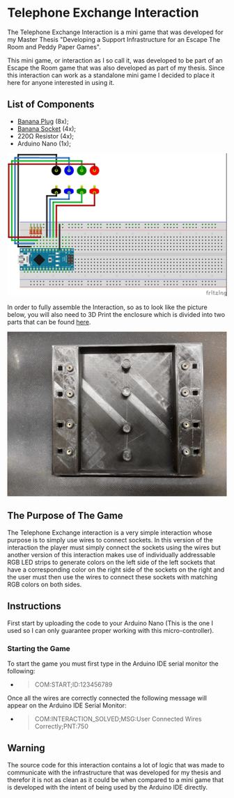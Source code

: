 # Telephone Exchange Interaction

The Telephone Exchange Interaction is a mini game that was developed for my Master Thesis "Developing a Support Infrastructure for an Escape The Room and Peddy Paper Games".

This mini game, or interaction as I so call it, was developed to be part of an Escape the Room game that was also developed as part of my thesis. Since this interaction can work as a standalone mini game I decided to place it here for anyone interested in using it.

## List of Components

- [Banana Plug](https://pt.aliexpress.com/item/1005001265835623.html?gatewayAdapt=glo2bra&spm=2114.13010708.0.0.3a99b90alBsLK1) (8x);
- [Banana Socket](https://pt.aliexpress.com/item/1005001265835623.html?gatewayAdapt=glo2bra&spm=2114.13010708.0.0.3a99b90alBsLK1) (4x);
- 220Ω Resistor (4x);
- Arduino Nano (1x);

![Wiring Diagram](images/WiringDiagram.jpg)

In order to fully assemble the Interaction, so as to look like the picture below, you will also need to 3D Print the enclosure which is divided into two parts that can be found [here](enclosure/).

![Assembled Interaction](images/AssembledInteraction.jpeg)

## The Purpose of The Game

The Telephone Exchange interaction is a very simple interaction whose purpose is to simply use wires to connect sockets. In this version of the interaction the player must simply connect the sockets using the wires but another version of this interaction makes use of individually addressable RGB LED strips to generate colors on the left side of the left sockets that have a corresponding color on the right side of the sockets on the right and the user must then use the wires to connect these sockets with matching RGB colors on both sides.

## Instructions

First start by uploading the code to your Arduino Nano (This is the one I used so I can only guarantee proper working with this micro-controller).

### Starting the Game

To start the game you must first type in the Arduino IDE serial monitor the following:

- > COM:START;ID:123456789

Once all the wires are correctly connected the following message will appear on the Arduino IDE Serial Monitor:

- > COM:INTERACTION_SOLVED;MSG:User Connected Wires Correctly;PNT:750

## Warning

The source code for this interaction contains a lot of logic that was made to communicate with the infrastructure that was developed for my thesis and therefor it is not as clean as it could be when compared to a mini game that is developed with the intent of being used by the Arduino IDE directly.
